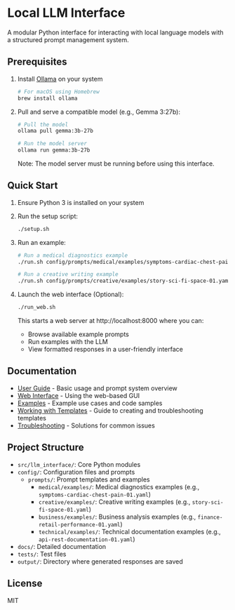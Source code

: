 # Local LLM Interface

A modular Python interface for interacting with local language models with a structured prompt management system.

## Prerequisites

1. Install [Ollama](https://ollama.ai/download) on your system
   ```bash
   # For macOS using Homebrew
   brew install ollama
   ```
2. Pull and serve a compatible model (e.g., Gemma 3:27b):
   ```bash
   # Pull the model
   ollama pull gemma:3b-27b

   # Run the model server
   ollama run gemma:3b-27b
   ```
   Note: The model server must be running before using this interface.

## Quick Start

1. Ensure Python 3 is installed on your system
2. Run the setup script:
   ```bash
   ./setup.sh
   ```
3. Run an example:
   ```bash
   # Run a medical diagnostics example
   ./run.sh config/prompts/medical/examples/symptoms-cardiac-chest-pain-01.yaml

   # Run a creative writing example
   ./run.sh config/prompts/creative/examples/story-sci-fi-space-01.yaml
   ```

4. Launch the web interface (Optional):
   ```bash
   ./run_web.sh
   ```
   This starts a web server at http://localhost:8000 where you can:
   - Browse available example prompts
   - Run examples with the LLM
   - View formatted responses in a user-friendly interface

## Documentation

- [User Guide](docs/user-guide/README.md) - Basic usage and prompt system overview
- [Web Interface](docs/user-guide/web-gui.md) - Using the web-based GUI
- [Examples](docs/examples/README.md) - Example use cases and code samples
- [Working with Templates](docs/examples/working-with-templates.md) - Guide to creating and troubleshooting templates
- [Troubleshooting](docs/user-guide/troubleshooting.md) - Solutions for common issues

## Project Structure

- `src/llm_interface/`: Core Python modules
- `config/`: Configuration files and prompts
  - `prompts/`: Prompt templates and examples
    - `medical/examples/`: Medical diagnostics examples (e.g., `symptoms-cardiac-chest-pain-01.yaml`)
    - `creative/examples/`: Creative writing examples (e.g., `story-sci-fi-space-01.yaml`)
    - `business/examples/`: Business analysis examples (e.g., `finance-retail-performance-01.yaml`)
    - `technical/examples/`: Technical documentation examples (e.g., `api-rest-documentation-01.yaml`)
- `docs/`: Detailed documentation
- `tests/`: Test files
- `output/`: Directory where generated responses are saved

## License

MIT
